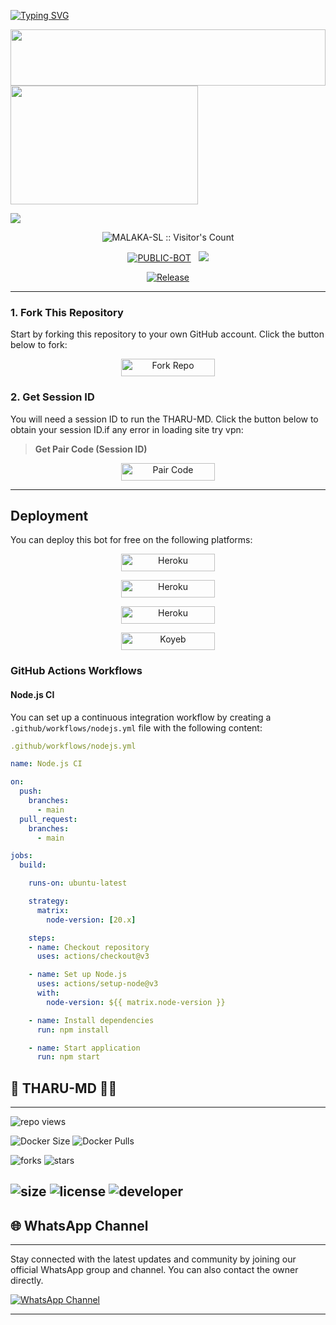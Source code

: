 <a href="https://github.com/nimesha206/THARU-MD-v1"><img src="https://readme-typing-svg.demolab.com?font=Black+Ops+One&size=100&pause=1000&color=0013FF&center=true&width=1000&height=200&lines=THARU-MD-V1.0" alt="Typing SVG" /></a>
  </p>
  
<img src="" height="90" width="100%">
</h3>

<img src="" width="300" height="190">
</div>

<a><img src='https://files.catbox.moe/rnjlel.jpg'/></a><a>

<p align="center"><img src="https://profile-counter.glitch.me/{THARU-MD-V1}/count.svg" alt="MALAKA-SL :: Visitor's Count" old_src="https://profile-counter.glitch.me/{THARU-SL}/count.svg" /></p>


<p align="center">
<a href="https://github.com/nimesha206/THARU-MD-v1"><img title="PUBLIC-BOT" src="https://img.shields.io/static/v1?label=Language&message=English&style=square&color=darkpink"></a> &nbsp;
  <img src="https://komarev.com/ghpvc/?username=THARU-SL&label=VIEWS&style=square&color=blue" />
</p>
</p> 

<p align="center">
  <a href="https://github.com/nimesha206/THARU-MD-v1"><img title="Release" src="https://img.shields.io/badge/Release-beta%20v1.0-cyan.svg?style=for-the-badge&logo=appveyor" /></a>
</p>

***

### 1. Fork This Repository

Start by forking this repository to your own GitHub account. Click the button below to fork:

<p align="center">
<a href='https://github.com/Nimeshamadhushan/THARU-MD-v1/fork' target="_blank"><img alt='Fork Repo' src='https://img.shields.io/badge/-Fork Repo-grey?style=for-the-badge&logo=github&logoColor=white'/< width=150 height=28/p></a>

### 2. Get Session ID 

You will need a session ID to run the THARU-MD. Click the button below to obtain your session ID.if any error in loading site try vpn:

> **Get Pair Code (Session ID)**

<p align="center">
<a href='https://malaka-ml-8e4ef85c5d8d.herokuapp.com/' target="_blank"><img alt='Pair Code' src='https://img.shields.io/badge/-Pair Code-darkgreen?style=for-the-badge&logo=Whatsapp&logoColor=white'/< width=150 height=28/p></a>


---

## Deployment

You can deploy this bot for free on the following platforms:
     
<p align="center">
<a href='https://railway.app/new' target="_blank"><img alt='Heroku' src='https://img.shields.io/badge/-railway deploy-blue?style=for-the-badge&logo=railway&logoColor=white'/< width=150 height=28/p></a>

<p align="center">
<a href='https://dashboard.heroku.com/new?template=https://github.com/MALAKA-SL/MALAKA-MD-V1' target="_blank"><img alt='Heroku' src='https://img.shields.io/badge/-heroku ‎ deploy-blue?style=for-the-badge&logo=heroku&logoColor=white'/< width=150 height=28/p></a>

<p align="center">
<a href='https://dashboard.render.com/web/new' target="_blank"><img alt='Heroku' src='https://img.shields.io/badge/-Render deploy-blue?style=for-the-badge&logo=render&logoColor=white'/< width=150 height=28/p></a>

<p align="center">
<a href="http://koyeb.com" >
<img alt='Koyeb' src='https://img.shields.io/badge/-koyeb deploy-blue?style=for-the-badge&logo=koyeb&logoColor=white'/< width=150 height=28/p></a>

### GitHub Actions Workflows

#### Node.js CI

You can set up a continuous integration workflow by creating a ```.github/workflows/nodejs.yml``` file with the following content:

```yaml
.github/workflows/nodejs.yml
```

```yaml
name: Node.js CI

on:
  push:
    branches:
      - main
  pull_request:
    branches:
      - main

jobs:
  build:

    runs-on: ubuntu-latest

    strategy:
      matrix:
        node-version: [20.x]

    steps:
    - name: Checkout repository
      uses: actions/checkout@v3

    - name: Set up Node.js
      uses: actions/setup-node@v3
      with:
        node-version: ${{ matrix.node-version }}

    - name: Install dependencies
      run: npm install

    - name: Start application
      run: npm start
```

## 🔗 THARU-MD 👩‍💻

---

 ![repo views](https://hits.seeyoufarm.com/api/count/incr/badge.svg?url=https%3A%2F%2Fgithub.com%2FMALAKA-SL%2FMALAKA-MD-V1-md&count_bg=%2379C83D&title_bg=%23555555&icon=gitpod.svg&icon_color=%23E7E7E7&title=Views&edge_flat=false)

![Docker Size](https://img.shields.io/docker/image-size/MALAKA-SL/MALAKA-MD-V1?style=flat&logo=docker&label=Docker+Size)
![Docker Pulls](https://img.shields.io/docker/pulls/MALAKA-SL/MALAKA-MD-V1?style=flat&logo=docker&label=Docker+Pulls)

![forks](https://img.shields.io/github/forks/MALAKA-SL/MALAKA-MD-V1?label=Forks&style=social)
![stars](https://img.shields.io/github/stars/MALAKA-SL/MALAKA-MD-V1?style=social)

![size](https://img.shields.io/github/repo-size/MALAKA-SL/MALAKA-MD-V1?color=purple&label=Repo%20Size&style=plastic)
![license](https://img.shields.io/github/license/MALAKA-SL/MALAKA-MD-V1?color=purple&label=License&style=plastic)
![developer](https://img.shields.io/static/v1?label=Author&message=MALAKA%20MD&color=purple&style=plastic)
----

## 🌐 WhatsApp Channel 

---

Stay connected with the latest updates and community by joining our official WhatsApp group and channel. You can also contact the owner directly.

[![WhatsApp Channel](https://img.shields.io/badge/Join-WhatsApp%20Channel-25D366?style=for-the-badge&logo=whatsapp)](https://whatsapp.com/channel/0029VayxHHO5vKAE7nY41a1I)

--- 
